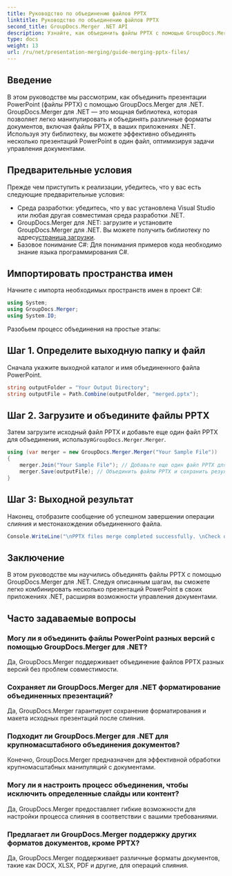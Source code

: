 ```yaml
---
title: Руководство по объединению файлов PPTX
linktitle: Руководство по объединению файлов PPTX
second_title: GroupDocs.Merger .NET API
description: Узнайте, как объединить файлы PPTX с помощью GroupDocs.Merger для .NET. Оптимизируйте управление документами с помощью этой мощной библиотеки .NET.
type: docs
weight: 13
url: /ru/net/presentation-merging/guide-merging-pptx-files/
---
```

## Введение
В этом руководстве мы рассмотрим, как объединить презентации PowerPoint (файлы PPTX) с помощью GroupDocs.Merger для .NET. GroupDocs.Merger для .NET — это мощная библиотека, которая позволяет легко манипулировать и объединять различные форматы документов, включая файлы PPTX, в ваших приложениях .NET. Используя эту библиотеку, вы можете эффективно объединять несколько презентаций PowerPoint в один файл, оптимизируя задачи управления документами.
## Предварительные условия
Прежде чем приступить к реализации, убедитесь, что у вас есть следующие предварительные условия:
- Среда разработки: убедитесь, что у вас установлена Visual Studio или любая другая совместимая среда разработки .NET.
- GroupDocs.Merger для .NET: загрузите и установите GroupDocs.Merger для .NET. Вы можете получить библиотеку по адресу[страница загрузки](https://releases.groupdocs.com/merger/net/).
- Базовое понимание C#: Для понимания примеров кода необходимо знание языка программирования C#.

## Импортировать пространства имен
Начните с импорта необходимых пространств имен в проект C#:
```csharp
using System; 
using GroupDocs.Merger;
using System.IO;
```

Разобьем процесс объединения на простые этапы:
## Шаг 1. Определите выходную папку и файл
Сначала укажите выходной каталог и имя объединенного файла PowerPoint.
```csharp
string outputFolder = "Your Output Directory";
string outputFile = Path.Combine(outputFolder, "merged.pptx");
```
## Шаг 2. Загрузите и объедините файлы PPTX
 Затем загрузите исходный файл PPTX и добавьте еще один файл PPTX для объединения, используя`GroupDocs.Merger.Merger`.
```csharp
using (var merger = new GroupDocs.Merger.Merger("Your Sample File"))
{
    merger.Join("Your Sample File"); // Добавьте еще один файл PPTX для объединения
    merger.Save(outputFile); // Объединить файлы PPTX и сохранить результат
}
```
## Шаг 3: Выходной результат
Наконец, отобразите сообщение об успешном завершении операции слияния и местонахождении объединенного файла.
```csharp
Console.WriteLine("\nPPTX files merge completed successfully. \nCheck output in {0}", outputFolder);
```

## Заключение
В этом руководстве мы научились объединять файлы PPTX с помощью GroupDocs.Merger для .NET. Следуя описанным шагам, вы сможете легко комбинировать несколько презентаций PowerPoint в своих приложениях .NET, расширяя возможности управления документами.

## Часто задаваемые вопросы
### Могу ли я объединить файлы PowerPoint разных версий с помощью GroupDocs.Merger для .NET?
Да, GroupDocs.Merger поддерживает объединение файлов PPTX разных версий без проблем совместимости.
### Сохраняет ли GroupDocs.Merger для .NET форматирование объединенных презентаций?
Да, GroupDocs.Merger гарантирует сохранение форматирования и макета исходных презентаций после слияния.
### Подходит ли GroupDocs.Merger для .NET для крупномасштабного объединения документов?
Конечно, GroupDocs.Merger предназначен для эффективной обработки крупномасштабных манипуляций с документами.
### Могу ли я настроить процесс объединения, чтобы исключить определенные слайды или контент?
Да, GroupDocs.Merger предоставляет гибкие возможности для настройки процесса слияния в соответствии с вашими требованиями.
### Предлагает ли GroupDocs.Merger поддержку других форматов документов, кроме PPTX?
Да, GroupDocs.Merger поддерживает различные форматы документов, такие как DOCX, XLSX, PDF и другие, для операций слияния.